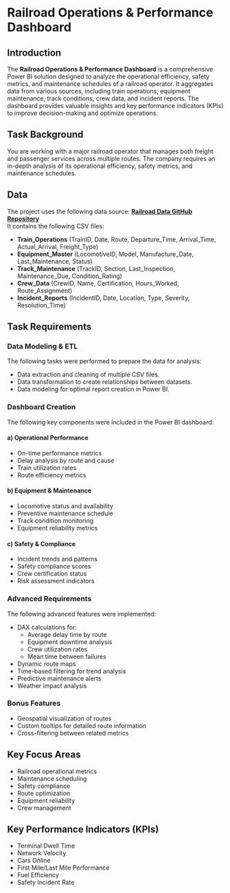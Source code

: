 # Railroad Operations & Performance Dashboard

## Introduction

The **Railroad Operations & Performance Dashboard** is a comprehensive Power BI solution designed to analyze the operational efficiency, safety metrics, and maintenance schedules of a railroad operator. It aggregates data from various sources, including train operations, equipment maintenance, track conditions, crew data, and incident reports. The dashboard provides valuable insights and key performance indicators (KPIs) to improve decision-making and optimize operations.

## Task Background

You are working with a major railroad operator that manages both freight and passenger services across multiple routes. The company requires an in-depth analysis of its operational efficiency, safety metrics, and maintenance schedules.

## Data

The project uses the following data source: **[Railroad Data GitHub Repository](https://github.com/balasista/railroad_data)**  
It contains the following CSV files:

- **Train_Operations** (TrainID, Date, Route, Departure_Time, Arrival_Time, Actual_Arrival, Freight_Type)
- **Equipment_Master** (LocomotiveID, Model, Manufacture_Date, Last_Maintenance, Status)
- **Track_Maintenance** (TrackID, Section, Last_Inspection, Maintenance_Due, Condition_Rating)
- **Crew_Data** (CrewID, Name, Certification, Hours_Worked, Route_Assignment)
- **Incident_Reports** (IncidentID, Date, Location, Type, Severity, Resolution_Time)

## Task Requirements

### Data Modeling & ETL

The following tasks were performed to prepare the data for analysis:

- Data extraction and cleaning of multiple CSV files.
- Data transformation to create relationships between datasets.
- Data modeling for optimal report creation in Power BI.

### Dashboard Creation

The following key components were included in the Power BI dashboard:

#### a) Operational Performance
- On-time performance metrics
- Delay analysis by route and cause
- Train utilization rates
- Route efficiency metrics

#### b) Equipment & Maintenance
- Locomotive status and availability
- Preventive maintenance schedule
- Track condition monitoring
- Equipment reliability metrics

#### c) Safety & Compliance
- Incident trends and patterns
- Safety compliance scores
- Crew certification status
- Risk assessment indicators

### Advanced Requirements
The following advanced features were implemented:

- DAX calculations for:
  - Average delay time by route
  - Equipment downtime analysis
  - Crew utilization rates
  - Mean time between failures
- Dynamic route maps
- Time-based filtering for trend analysis
- Predictive maintenance alerts
- Weather impact analysis

### Bonus Features
- Geospatial visualization of routes
- Custom tooltips for detailed route information
- Cross-filtering between related metrics

## Key Focus Areas

- Railroad operational metrics
- Maintenance scheduling
- Safety compliance
- Route optimization
- Equipment reliability
- Crew management

## Key Performance Indicators (KPIs)

- Terminal Dwell Time
- Network Velocity
- Cars Online
- First Mile/Last Mile Performance
- Fuel Efficiency
- Safety Incident Rate
